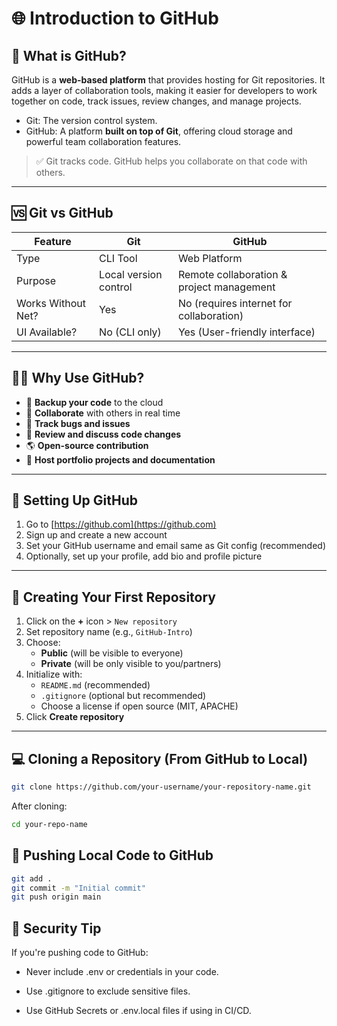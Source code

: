 # 🌐 Introduction to GitHub

## 📌 What is GitHub?

GitHub is a **web-based platform** that provides hosting for Git repositories. It adds a layer of collaboration tools, making it easier for developers to work together on code, track issues, review changes, and manage projects.

- Git: The version control system.
- GitHub: A platform **built on top of Git**, offering cloud storage and powerful team collaboration features.

> ✅ Git tracks code. GitHub helps you collaborate on that code with others.

---

## 🆚 Git vs GitHub

| Feature             | Git                                   | GitHub                                           |
|--------------------|----------------------------------------|--------------------------------------------------|
| Type               | CLI Tool                              | Web Platform                                     |
| Purpose            | Local version control                 | Remote collaboration & project management       |
| Works Without Net? | Yes                                   | No (requires internet for collaboration)        |
| UI Available?      | No (CLI only)                         | Yes (User-friendly interface)                   |

---

## 🧑‍💻 Why Use GitHub?

- 🧠 **Backup your code** to the cloud
- 👥 **Collaborate** with others in real time
- 🐛 **Track bugs and issues**
- 📂 **Review and discuss code changes**
- 🌎 **Open-source contribution**
- 🚀 **Host portfolio projects and documentation**

---

## 🪪 Setting Up GitHub

1. Go to [https://github.com](https://github.com)
2. Sign up and create a new account
3. Set your GitHub username and email same as Git config (recommended)
4. Optionally, set up your profile, add bio and profile picture

---

## 🧱 Creating Your First Repository

1. Click on the **+** icon > `New repository`
2. Set repository name (e.g., `GitHub-Intro`)
3. Choose:
   - **Public** (will be visible to everyone)  
   - **Private** (will be only visible to you/partners)
4. Initialize with:
   - `README.md` (recommended)
   - `.gitignore` (optional but recommended)
   - Choose a license if open source (MIT, APACHE)
5. Click **Create repository**

---

## 💻 Cloning a Repository (From GitHub to Local)

```bash
git clone https://github.com/your-username/your-repository-name.git
```
After cloning:
```bash
cd your-repo-name
```

## 🔁 Pushing Local Code to GitHub

```bash
git add .
git commit -m "Initial commit"
git push origin main
```


## 🔐 Security Tip
If you're pushing code to GitHub:
- Never include .env or credentials in your code.

- Use .gitignore to exclude sensitive files.

- Use GitHub Secrets or .env.local files if using in CI/CD.